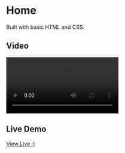 # Home
Built with basic HTML and CSS.


## Video

 ![](Screen_Recording.mp4)  


## Live Demo
[ View Live  :)](https://gmarav05.github.io/home/)
